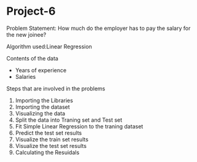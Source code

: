 # Project-6
Problem Statement:
How much do the employer has to pay the salary for the new joinee?

Algorithm used:Linear Regression

Contents of the data
- Years of experience
- Salaries

Steps that are involved in the problems
1. Importing the Libraries
2. Importing the dataset
3. Visualizing the data
4. Split the data into Traning set and Test set
5. Fit Simple Linear Regression to the traning dataset
6. Predict the test set results
7. Visualize the train set results
8. Visualize the test set results
9. Calculating the Resuidals
